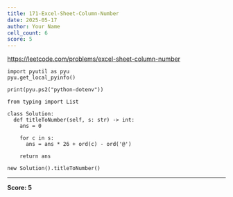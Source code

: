 ```yaml
---
title: 171-Excel-Sheet-Column-Number
date: 2025-05-17
author: Your Name
cell_count: 6
score: 5
---
```


https://leetcode.com/problems/excel-sheet-column-number


```
import pyutil as pyu
pyu.get_local_pyinfo()
```


```
print(pyu.ps2("python-dotenv"))
```


```
from typing import List
```


```
class Solution:
  def titleToNumber(self, s: str) -> int:
    ans = 0

    for c in s:
      ans = ans * 26 + ord(c) - ord('@')

    return ans
```


```
new Solution().titleToNumber()
```


---
**Score: 5**